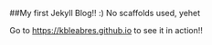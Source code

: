 ##My first Jekyll Blog!! :)
No scaffolds used, yehet

Go to https://kbleabres.github.io to see it in action!!